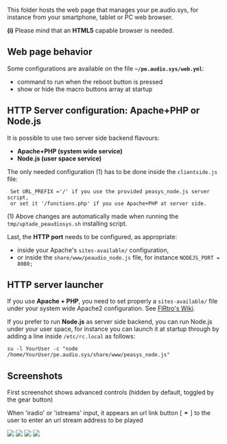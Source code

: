 This folder hosts the web page that manages your pe.audio.sys, for instance from your smartphone, tablet or PC web browser. 

**(i)** Please mind that an **HTML5** capable browser is needed.

## Web page behavior

Some configurations are available on the file **`~/pe.audio.sys/web.yml`**:
- command to run when the reboot button is pressed
- show or hide the macro buttons array at startup

## HTTP Server configuration: Apache+PHP or Node.js

It is possible to use two server side backend flavours:

- **Apache+PHP (system wide service)**
- **Node.js (user space service)**

The only needed configuration (1) has to be done inside the `clientside.js` file:

     Set URL_PREFIX ='/' if you use the provided peasys_node.js server script,
     or set it '/functions.php' if you use Apache+PHP at server side.
     
(1) Above changes are automatically made when running the `tmp/uptade_peaudiosys.sh` installing script.

Last, the **HTTP port** needs to be configured, as appropriate:

- inside your Apache's `sites-available/` configuration, 
- or inside the `share/www/peaudio_node.js` file, for instance `NODEJS_PORT = 8080;` 


## HTTP server launcher

If you use **Apache + PHP**, you need to set properly a `sites-available/` file under your system wide Apache2 configuration. See [FIRtro's Wiki](https://github.com/AudioHumLab/FIRtro/wiki/04a-Instalación-de-Linux-y-paquetes-de-SW#6-página-web-de-control-remoto-opcional-pero-recomendable).

If you prefer to run **Node.js** as server side backend, you can run Node.js under your user space, for instance you can launch it at startup through by adding a line inside `/etc/rc.local` as follows:

    su -l YourUser -c "node /home/YourUser/pe.audio.sys/share/www/peasys_node.js"


## Screenshots
First screenshot shows advanced controls (hidden by default, toggled by the gear button)

When 'iradio' or 'istreams' input, it appears an url link button [ &#9901; ] to the user to enter an url stream address to be played

![](https://github.com/Rsantct/pe.audio.sys/blob/master/pe.audio.sys/share/www/images/control%20web%20v1.1a.jpg)
![](https://github.com/Rsantct/pe.audio.sys/blob/master/pe.audio.sys/share/www/images/control%20web%20v1.1b.jpg)
![](https://github.com/Rsantct/pe.audio.sys/blob/master/pe.audio.sys/share/www/images/control%20web%20v1.1c.jpg)
![](https://github.com/Rsantct/pe.audio.sys/blob/master/pe.audio.sys/share/www/images/control%20web%20v1.1d.jpg)

